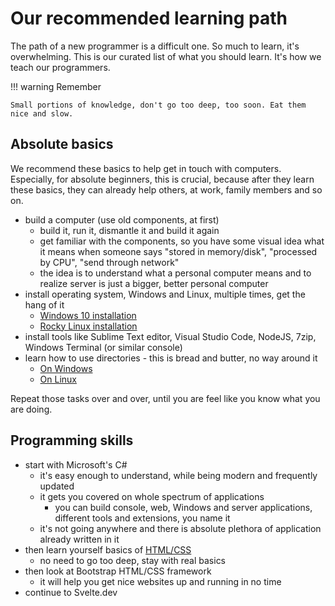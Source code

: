 # Our recommended learning path

The path of a new programmer is a difficult one. So much to learn, it's overwhelming. This is our curated list of what you should learn. It's how we teach our programmers.

!!! warning Remember

    Small portions of knowledge, don't go too deep, too soon. Eat them nice and slow.


## Absolute basics

We recommend these basics to help get in touch with computers. Especially, for absolute beginners, this is crucial, because after they learn these basics, they can already help others, at work, family members and so on.

- build a computer (use old components, at first)
    - build it, run it, dismantle it and build it again
    - get familiar with the components, so you have some visual idea what it means when someone says "stored in memory/disk", "processed by CPU", "send through network"
    - the idea is to understand what a personal computer means and to realize server is just a bigger, better personal computer
- install operating system, Windows and Linux, multiple times, get the hang of it
    - [Windows 10 installation](https://www.youtube.com/watch?v=nbGkPYtXtmA)
    - [Rocky Linux installation](https://www.youtube.com/watch?v=H5-EZiu4x_8)
- install tools like Sublime Text editor, Visual Studio Code, NodeJS, 7zip, Windows Terminal (or similar console)
- learn how to use directories - this is bread and butter, no way around it
    - [On Windows](https://www.youtube.com/watch?v=JlwobCSFRBU)
    - [On Linux](https://www.youtube.com/watch?v=42iQKuQodW4)
  

Repeat those tasks over and over, until you are feel like you know what you are doing.

## Programming skills

- start with Microsoft's C#
    - it's easy enough to understand, while being modern and frequently updated
    - it gets you covered on whole spectrum of applications 
        - you can build console, web, Windows and server applications, different tools and extensions, you name it
    - it's not going anywhere and there is absolute plethora of application already written in it
- then learn yourself basics of [HTML/CSS](https://www.youtube.com/watch?v=G3e-cpL7ofc)
    - no need to go too deep, stay with real basics
- then look at Bootstrap HTML/CSS framework
    - it will help you get nice websites up and running in no time
- continue to Svelte.dev
